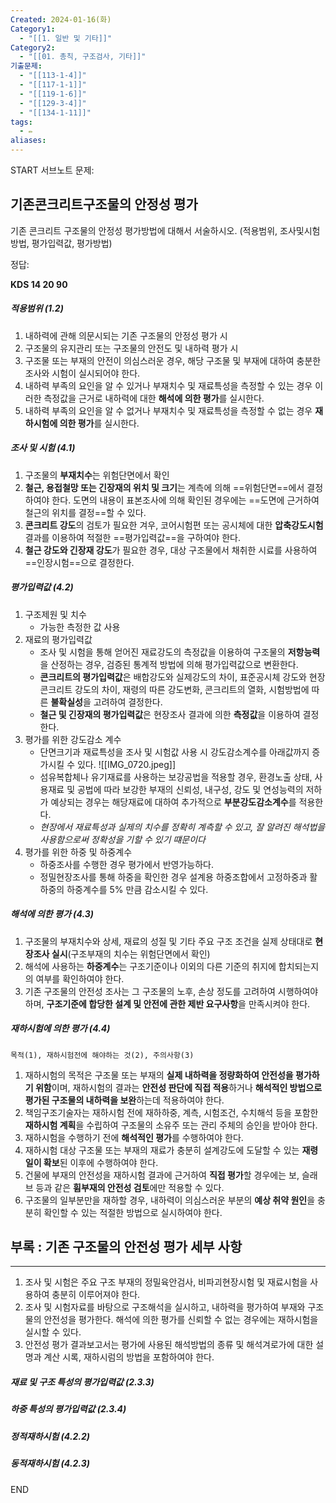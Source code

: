 ```yaml
---
Created: 2024-01-16(화)
Category1:
  - "[[1. 일반 및 기타]]"
Category2:
  - "[[01. 총칙, 구조검사, 기타]]"
기출문제:
  - "[[113-1-4]]"
  - "[[117-1-1]]"
  - "[[119-1-6]]"
  - "[[129-3-4]]"
  - "[[134-1-11]]"
tags:
  - ✏️
aliases:
---
```

START
서브노트
문제:  
## 기존콘크리트구조물의 안정성 평가

기존 콘크리트 구조물의 안정성 평가방법에 대해서 서술하시오.
(적용범위, 조사및시험방법, 평가입력값, 평가방법)

정답: 

**KDS  14 20 90**
##### 적용범위 (1.2)
1. 내하력에 관해 의문시되는 기존 구조물의 안정성 평가 시
2. 구조물의 유지관리 또는 구조물의 안전도 및 내하력 평가 시
3. 구조물 또는 부재의 안전이 의심스러운 경우, 해당 구조물 및 부재에 대하여 충분한 조사와 시험이 실시되어야 한다.
4. 내하력 부족의 요인을 알 수 있거나 부재치수 및 재료특성을 측정할 수 있는 경우 이러한 측정값을 근거로 내하력에 대한 **해석에 의한 평가**를 실시한다. 
5. 내하력 부족의 요인을 알 수 없거나 부재치수 및 재료특성을 측정할 수 없는 경우 **재하시험에 의한 평가**를 실시한다. 
##### 조사 및 시험 (4.1)
1. 구조물의 **부재치수**는 위험단면에서 확인
2. **철근, 용접철망 또는 긴장재의 위치 및 크기**는 계측에 의해 ==위험단면==에서 결정하여야 한다. 도면의 내용이 표본조사에 의해 확인된 경우에는 ==도면에 근거하여 철근의 위치를 결정==할 수 있다.
3. **콘크리트 강도**의 검토가 필요한 겨우, 코어시험편 또는 공시체에 대한 **압축강도시험** 결과를 이용하여 적절한 ==평가입력값==을 구하여야 한다.
4. **철근 강도와 긴장재 강도**가 필요한 경우, 대상 구조물에서 채취한 시료를 사용하여 ==인장시험==으로 결정한다.
##### 평가입력값 (4.2)
1. 구조제원 및 치수
	- 가능한 측정한 값 사용
2. 재료의 평가입력값
	- 조사 및 시험을 통해 얻어진 재료강도의 측정값을 이용하여 구조물의 **저항능력**을 산정하는 경우, 검증된 통계적 방법에 의해 평가입력값으로 변환한다.
	- **콘크리트의 평가입력값**은 배합강도와 실제강도의 차이, 표준공시체 강도와 현장콘크리트 강도의 차이, 재령의 따른 강도변화, 콘크리트의 열화, 시험방법에 따른 **불확실성**을 고려하여 결정한다.
	- **철근 및 긴장재의 평가입력값**은 현장조사 결과에 의한 **측정값**을 이용하여 결정한다.
3. 평가를 위한 강도감소 계수
	- 단면크기과 재료특성을 조사 및 시험값 사용 시 강도감소계수를 아래값까지 증가시킬 수 있다.
	  ![[IMG_0720.jpeg]]
	- 섬유복합체나 유기재료를 사용하는 보강공법을 적용할 경우, 환경노출 상태, 사용재료 및 공법에 따라 보강한 부재의 신뢰성, 내구성, 강도 및 연성능력의 저하가 예상되는 경우는 해당재료에 대하여 추가적으로 **부분강도감소계수**를 적용한다.
	- *현장에서 재료특성과 실제의 치수를 정확히 계측할 수 있고, 잘 알려진 해석법을 사용함으로써 정확성을 기할 수 있기 떄문이다*
4. 평가를 위한 하중 및 하중계수
	- 하중조사를 수행한 경우 평가에서 반영가능하다.
	- 정밀현장조사를 통해 하중을 확인한 경우 설계용 하중조합에서 고정하중과 활하중의 하중계수를 5% 만큼 감소시킬 수 있다.


##### 해석에 의한 평가 (4.3)
1. 구조물의 부재치수와 상세, 재료의 성질 및 기타 주요 구조 조건을 실제 상태대로 **현장조사 실시**(구조부재의 치수는 위험단면에서 확인)
2. 해석에 사용하는 **하중계수**는 구조기준이나 이외의 다른 기준의 취지에 합치되는지의 여부를 확인하여야 한다.
3. 기존 구조물의 안전성 조사는 그 구조물의 노후, 손상 정도를 고려하여 시행하여야 하며, **구조기준에 합당한 설계 및 안전에 관한 제반 요구사항**을 만족시켜야 한다.

##### 재하시험에 의한 평가 (4.4)
```
목적(1), 재하시험전에 해야하는 것(2), 주의사항(3)
```
1. 재하시험의 목적은 구조물 또는 부재의 **실제 내하력을 정량화하여 안전성을 평가하기 위함**이며, 재하시험의 결과는 **안전성 판단에 직접 적용**하거나 **해석적인 방법으로 평가된 구조물의 내하력을 보완**하는데 적용하여야 한다.
2. 책임구조기술자는 재하시험 전에 재하하중, 계측, 시험조건, 수치해석 등을 포함한 **재하시험 계획**을 수립하여 구조물의 소유주 또는 관리 주체의 승인을 받아야 한다.
3. 재하시험을 수행하기 전에 **해석적인 평가**를 수행하여야 한다.
4. 재하시험 대상 구조물 또는 부재의 재료가 충분히 설계강도에 도달할 수 있는 **재령일이 확보**된 이후에 수행하여야 한다.
5. 건물에 부재의 안전성을 재하시험 결과에 근거하여 **직접 평가**할 경우에는 보, 슬래브 등과 같은 **휨부재의 안전성 검토**에만 적용할 수 있다.
6. 구조물의 일부분만을 재하할 경우, 내하력이 의심스러운 부분의 **예상 취약 원인**을 충분히 확인할 수 있는 적절한 방법으로 실시하여야 한다.


## 부록 : 기존 구조물의 안전성 평가 세부 사항
***
1. 조사 및 시험은 주요 구조 부재의 정밀육안검사, 비파괴현장시험 및 재료시험을 사용하여 충분히 이루어져야 한다.
7. 조사 및 시험자료를 바탕으로 구조해석을 실시하고, 내하력을 평가하여 부재와 구조물의 안전성을 평가한다. 해석에 의한 평가를 신뢰할 수 없는 경우에는 재하시험을 실시할 수 있다.
8. 안전성 평가 결과보고서는 평가에 사용된 해석방법의 종류 및 해석겨로가에 대한 설명과 계산 시록, 재하시럼의 방법을 포함하여야 한다.

##### 재료 및 구조 특성의 평가입력값 (2.3.3)
##### 하중 특성의 평가입력값 (2.3.4)

##### 정적재하시험 (4.2.2)

##### 동적재하시험 (4.2.3)
<!--ID: 1688385888788-->
END